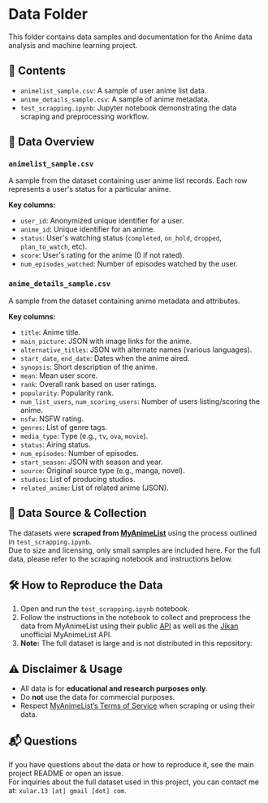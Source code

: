 # Data Folder

This folder contains data samples and documentation for the Anime data analysis and machine learning project.

## 📁 Contents

- `animelist_sample.csv`: A sample of user anime list data.
- `anime_details_sample.csv`: A sample of anime metadata.
- `test_scrapping.ipynb`: Jupyter notebook demonstrating the data scraping and preprocessing workflow.

## 📄 Data Overview

### `animelist_sample.csv`

A sample from the dataset containing user anime list records. Each row represents a user's status for a particular anime.

**Key columns:**

- `user_id`: Anonymized unique identifier for a user.
- `anime_id`: Unique identifier for an anime.
- `status`: User's watching status (`completed`, `on_hold`, `dropped`, `plan_to_watch`, etc).
- `score`: User's rating for the anime (0 if not rated).
- `num_episodes_watched`: Number of episodes watched by the user.

### `anime_details_sample.csv`

A sample from the dataset containing anime metadata and attributes.

**Key columns:**

- `title`: Anime title.
- `main_picture`: JSON with image links for the anime.
- `alternative_titles`: JSON with alternate names (various languages).
- `start_date`, `end_date`: Dates when the anime aired.
- `synopsis`: Short description of the anime.
- `mean`: Mean user score.
- `rank`: Overall rank based on user ratings.
- `popularity`: Popularity rank.
- `num_list_users`, `num_scoring_users`: Number of users listing/scoring the anime.
- `nsfw`: NSFW rating.
- `genres`: List of genre tags.
- `media_type`: Type (e.g., `tv`, `ova`, `movie`).
- `status`: Airing status.
- `num_episodes`: Number of episodes.
- `start_season`: JSON with season and year.
- `source`: Original source type (e.g., manga, novel).
- `studios`: List of producing studios.
- `related_anime`: List of related anime (JSON).

## 🔗 Data Source & Collection

The datasets were **scraped from [MyAnimeList](https://myanimelist.net/)** using the process outlined in `test_scrapping.ipynb`.  
Due to size and licensing, only small samples are included here. For the full data, please refer to the scraping notebook and instructions below.

## 🛠️ How to Reproduce the Data

1. Open and run the `test_scrapping.ipynb` notebook.
2. Follow the instructions in the notebook to collect and preprocess the data from MyAnimeList using their public [API](https://myanimelist.net/apiconfig/references/api/v2) as well as the [Jikan](https://jikan.moe/) unofficial MyAnimeList API.
3. **Note:** The full dataset is large and is not distributed in this repository.

## ⚠️ Disclaimer & Usage

- All data is for **educational and research purposes only**.
- Do **not** use the data for commercial purposes.
- Respect [MyAnimeList’s Terms of Service](https://myanimelist.net/about/terms_of_use) when scraping or using their data.

## 📬 Questions

If you have questions about the data or how to reproduce it, see the main project README or open an issue.  
For inquiries about the full dataset used in this project, you can contact me at: `xular.13 [at] gmail [dot] com`.
